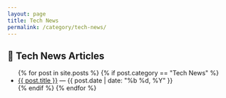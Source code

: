 ```yaml
---
layout: page
title: Tech News
permalink: /category/tech-news/
---
```


<h2>📰 Tech News Articles</h2>

<ul>
  {% for post in site.posts %}
    {% if post.category == "Tech News" %}
      <li><a href="{{ post.url }}">{{ post.title }}</a> — {{ post.date | date: "%b %d, %Y" }}</li>
    {% endif %}
  {% endfor %}
</ul>
